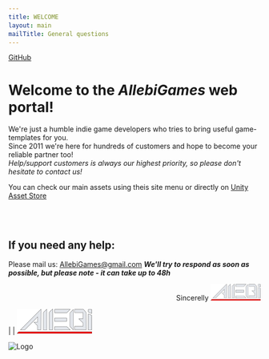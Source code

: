 ```yaml
---
title: WELCOME
layout: main
mailTitle: General questions
---
```


[GitHub](puzzle-kit.md)


# Welcome to the *AllebiGames* web portal!
We're just a humble indie game developers who tries to bring useful game-templates for you. <br>
Since 2011 we're here for hundreds of customers and hope to become your reliable partner too!<br>
*Help/support customers is always our highest priority, so please don't hesitate to contact us!*

You can check our main assets using theis site menu or directly on [Unity Asset Store](https://assetstore.unity.com/publishers/757)

<br>
<br>

## If you need any help:
Please mail us:  AllebiGames@gmail.com
**_We'll try to respond as soon as possible, but please note - it can take up to 48h_**


<div align="right">  
Sincerelly   
<img src="assets/images/allebi_logo_sm.png" alt="drawing" width="100"/>
</div>



| | ![Logo](assets/images/allebi_logo_sm.png)

![Logo](assets/images/allebi_logo_sm.png=100x50)
